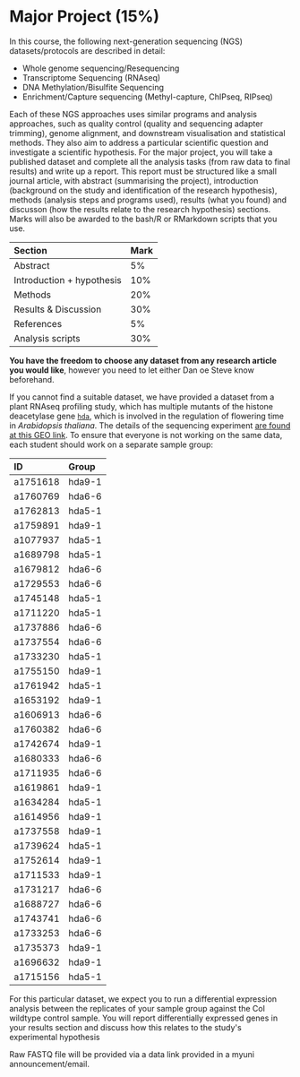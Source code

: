 # Major Project (15%)

In this course, the following next-generation sequencing (NGS) datasets/protocols are described in detail:

- Whole genome sequencing/Resequencing
- Transcriptome Sequencing (RNAseq)
- DNA Methylation/Bisulfite Sequencing
- Enrichment/Capture sequencing (Methyl-capture, ChIPseq, RIPseq)

Each of these NGS approaches uses similar programs and analysis approaches, such as quality control (quality and sequencing adapter trimming), genome alignment, and downstream visualisation and statistical methods. They also aim to address a particular scientific question and investigate a scientific hypothesis. For the major project, you will take a published dataset and complete all the analysis tasks (from raw data to final results) and write up a report. This report must be structured like a small journal article, with abstract (summarising the project), introduction (background on the study and identification of the research hypothesis), methods (analysis steps and programs used), results (what you found) and discusson (how the results relate to the research hypothesis) sections. Marks will also be awarded to the bash/R or RMarkdown scripts that you use.

|Section                    |Mark |
|:--------------------------|:----|
|Abstract                   |5%   |
|Introduction + hypothesis  |10%  |
|Methods                    |20%  |
|Results & Discussion       |30%  |
|References                 |5%   |
|Analysis scripts           |30%  |

**You have the freedom to choose any dataset from any research article you would like**, however you need to let either Dan oe Steve know beforehand.

If you cannot find a suitable dataset, we have provided a dataset from a plant RNAseq profiling study, which has multiple mutants of the histone deacetylase gene [`hda`](https://www.ncbi.nlm.nih.gov/pmc/articles/PMC4848314/), which is involved in the regulation of flowering time in *Arabidopsis thaliana*. The details of the sequencing experiment [are found at this GEO link](https://www.ncbi.nlm.nih.gov/geo/query/acc.cgi?acc=GSE78946). To ensure that everyone is not working on the same data, each student should work on a separate sample group:

|ID      |Group |
|:-------|:-----|
|a1751618|hda9-1|
|a1760769|hda6-6|
|a1762813|hda5-1|
|a1759891|hda9-1|
|a1077937|hda5-1|
|a1689798|hda5-1|
|a1679812|hda6-6|
|a1729553|hda6-6|
|a1745148|hda5-1|
|a1711220|hda5-1|
|a1737886|hda6-6|
|a1737554|hda6-6|
|a1733230|hda5-1|
|a1755150|hda9-1|
|a1761942|hda5-1|
|a1653192|hda9-1|
|a1606913|hda6-6|
|a1760382|hda6-6|
|a1742674|hda9-1|
|a1680333|hda6-6|
|a1711935|hda6-6|
|a1619861|hda9-1|
|a1634284|hda5-1|
|a1614956|hda9-1|
|a1737558|hda9-1|
|a1739624|hda5-1|
|a1752614|hda9-1|
|a1711533|hda9-1|
|a1731217|hda6-6|
|a1688727|hda6-6|
|a1743741|hda6-6|
|a1733253|hda6-6|
|a1735373|hda9-1|
|a1696632|hda9-1|
|a1715156|hda5-1|

For this particular dataset, we expect you to run a differential expression analysis between the replicates of your sample group against the Col wildtype control sample. You will report differentially expressed genes in your results section and discuss how this relates to the study's experimental hypothesis

Raw FASTQ file will be provided via a data link provided in a myuni announcement/email.
